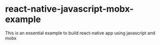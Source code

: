 # react-native-javascript-mobx-example
This is an essential example to build react-native app using javascript and mobx
